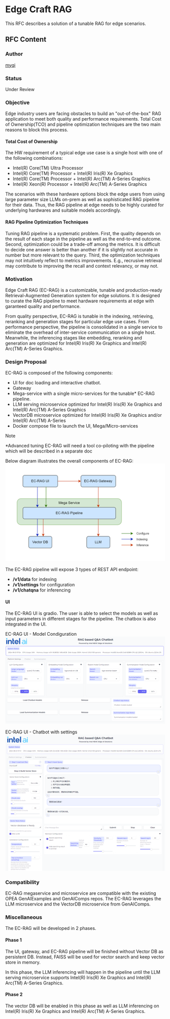 # Edge Craft RAG

This RFC describes a solution of a tunable RAG for edge scenarios.

## RFC Content

### Author

[myqi](https://github.com/myqi)

### Status

Under Review

### Objective

Edge industry users are facing obstacles to build an "out-of-the-box" RAG 
application to meet both quality and performance requirements. Total Cost of
Ownership(TCO) and pipeline optimization techniques are the two main reasons
to block this process.

#### Total Cost of Ownership

The HW requirement of a typical edge use case is a single host with one of the
following combinations:
- Intel(R) Core(TM) Ultra Processor
- Intel(R) Core(TM) Processor + Intel(R) Iris(R) Xe Graphics
- Intel(R) Core(TM) Processor + Intel(R) Arc(TM) A-Series Graphics
- Intel(R) Xeon(R) Processor + Intel(R) Arc(TM) A-Series Graphics

The scenarios with these hardware options block the edge users from using large 
parameter size LLMs on-prem as well as sophisticated RAG pipeline for their data.
Thus, the RAG pipeline at edge needs to be highly curated for underlying hardwares
and suitable models accordingly.

#### RAG Pipeline Optimization Techniques

Tuning RAG pipeline is a systematic problem. First, the quality depends on the
result of each stage in the pipeline as well as the end-to-end outcome. Second,
optimization could be a trade-off among the metrics. It is difficult to decide one
answer is better than another if it is slightly not accurate in number but more
relevant to the query. Third, the optimization techniques may not intuitively
reflect to metrics improvements. E.g., recrusive retrieval may contribute to
improving the recall and context relevancy, or may not.

### Motivation

Edge Craft RAG (EC-RAG) is a customizable, tunable and production-ready
Retrieval-Augmented Generation system for edge solutions. It is designed to
curate the RAG pipeline to meet hardware requirements at edge with garanteed
quality and performance.

From quality perspective, EC-RAG is tunable in the indexing, retrieving,
reranking and generation stages for particular edge use cases. From performance
perspective, the pipeline is consolidated in a single service to eliminate the
overhead of inter-service communication on a single host. Meanwhile, the inferencing
stages like embedding, reranking and generation are optimized for Intel(R) Iris(R)
Xe Graphics and Intel(R) Arc(TM) A-Series Graphics.

### Design Proposal

EC-RAG is composed of the following components:
- UI for doc loading and interactive chatbot.
- Gateway
- Mega-service with a single micro-services for the tunable* EC-RAG pipeline.
- LLM serving microservice optimized for Intel(R) Iris(R) Xe Graphics and Intel(R) Arc(TM) A-Series
Graphics
- VectorDB microservice optimized for Intel(R) Iris(R) Xe Graphics and/or Intel(R) Arc(TM) A-Series
- Docker compose file to launch the UI, Mega/Micro-services

> [!NOTE]
> *Advanced tuning EC-RAG will need a tool co-piloting with the pipeline which will be described in
> a separate doc

Below diagram illustrates the overall components of EC-RAG:
![EC-RAG Diagram](Edge_Craft_RAG.png)

The EC-RAG pipeline will expose 3 types of REST API endpoint:
- **/v1/data** for indexing
- **/v1/settings** for configuration
- **/v1/chatqna** for inferencing

#### UI

The EC-RAG UI is gradio. The user is able to select the models as well as input
parameters in different stages for the pipeline. The chatbox is also integrated
in the UI.

EC-RAG UI - Model Condiguration
![EC-RAG UI Model Configuration](Edge_Craft_RAG_screenshot_1.png)

EC-RAG UI - Chatbot with settings
![EC-RAG UI Chatbot](Edge_Craft_RAG_screenshot_2.png)

### Compatibility

EC-RAG megaservice and microservice are compatible with the existing OPEA
GenAIExamples and GenAIComps repos. The EC-RAG leverages the LLM microservice
and the VectorDB microservice from GenAIComps.

### Miscellaneous

The EC-RAG will be developed in 2 phases.

#### Phase 1

The UI, gateway, and EC-RAG pipeline will be finished without Vector DB as
persistent DB. Instead, FAISS will be used for vector search and keep vector
store in memory.

In this phase, the LLM inferencing will happen in the pipeline until the LLM
serving microservice supports Intel(R) Iris(R) Xe Graphics and Intel(R) Arc(TM)
A-Series Graphics.

#### Phase 2

The vector DB will be enabled in this phase as well as LLM inferencing on
Intel(R) Iris(R) Xe Graphics and Intel(R) Arc(TM) A-Series Graphics.
